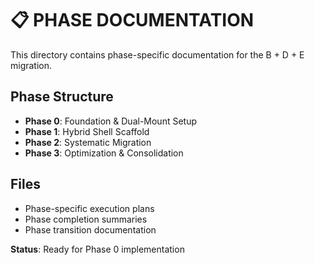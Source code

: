# 📋 **PHASE DOCUMENTATION**

This directory contains phase-specific documentation for the B + D + E migration.

## **Phase Structure**
- **Phase 0**: Foundation & Dual-Mount Setup
- **Phase 1**: Hybrid Shell Scaffold
- **Phase 2**: Systematic Migration
- **Phase 3**: Optimization & Consolidation

## **Files**
- Phase-specific execution plans
- Phase completion summaries
- Phase transition documentation

**Status**: Ready for Phase 0 implementation 